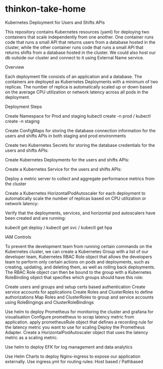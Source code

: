 # thinkon-take-home
Kubernetes Deployment for Users and Shifts APIs

This repository contains Kubernetes resources (yaml) for deploying two containers that scale independently from one another. One container runs code that runs a small API that returns users from a database hosted in the cluster, while the other container runs code that runs a small API that returns shifts from a database hosted in the cluster. We could also host our db outside our cluster and connect to it using External Name service.

Overview

Each deployment file consists of an application and a database. The containers are deployed as Kubernetes Deployments with a minimum of two replicas. The number of replica is automatically scaled up or down based on the average CPU utilization or network latency across all pods in the deployment.

Deployment Steps

Create Namespace for Prod and staging kubectl create -n prod / kubectl create -n staging

Create ConfigMaps for storing the database connection information for the users and shifts APIs in both staging and prod environments



Create two Kubernetes Secrets for storing the database credentials for the users and shifts APIs:

Create Kubernetes Deployments for the users and shifts APIs:

Create a Kubernetes Service for the users and shifts APIs:

Deploy a metric server to collect and aggregate performance metrics from the cluster

Create a Kubernetes HorizontalPodAutoscaler for each deployment to automatically scale the number of replicas based on CPU utilization or network latency:

Verify that the deployments, services, and horizontal pod autoscalers have been created and are running:

kubectl get deploy / kubectl get svc / kubectl get hpa

IAM Controls

To prevent the development team from running certain commands on the Kubernetes cluster, we can create a Kubernetes  Group with a list of our developer team, Kubernetes RBAC Role object that allows the developers team to perform only certain actions on pods and deployments, such as creating, updating, and deleting them, as well as rolling back deployments. The RBAC Role object can then be bound to the group with a Kubernetes RoleBinding object that specifies which groups should have this role:

Create users and groups and setup certs based authentication
Create service accounts for applications
Create Roles and ClusterRoles to define authorizations
Map Roles and ClusterRoles to group and service accounts using RoleBingings and ClusterRoleBindings

Use helm to deploy Prometheus for monitoring the cluster and grafana for visualisation
Configure prometheus to scrap latency metric from application.
apply prometheusRule object that defines a recording rule for the latency metric you want to use for scaling
Deploy the Prometheus Adapter.
Create a HorizontalPodAutoscaler object that uses the latency metric as a scaling metric.

Use helm to deploy EFK for log management and data analytics

Use Helm Charts to deploy Nginx-ingress to expose our application externally.
Use ingress.yml for routing rules: Host based / Pathbased


